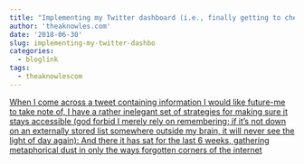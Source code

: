 ```yaml
---
title: "Implementing my Twitter dashboard (i.e., finally getting to check off my more wistful to-do's)"
author: 'theaknowles.com'
date: '2018-06-30'
slug: implementing-my-twitter-dashbo
categories:
  - bloglink
tags:
  - theaknowlescom
---
```


[When I come across a tweet containing information I would like future-me to take note of, I have a rather inelegant set of strategies for making sure it stays accessible (god forbid I merely rely on remembering; if it’s not down on an externally stored list somewhere outside my brain, it will never see the light of day again): And there it has sat for the last 6 weeks, gathering metaphorical dust in only the ways forgotten corners of the internet<i class="fas fa-external-link-alt"></i>](http://theaknowles.com/post/my-twitter-dashboard/)

